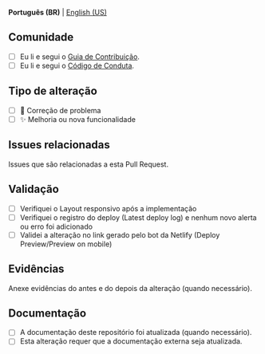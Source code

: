 **Português (BR)** | [English (US)](?quick_pull=1&template=PULL_REQUEST-en-US.md)

## Comunidade

* [ ] Eu li e segui o [Guia de Contribuição](.github/CONTRIBUTING.md).
* [ ] Eu li e segui o [Código de Conduta](.github/CODE_OF_CONDUCT.md).

## Tipo de alteração

* [ ] 🐞 Correção de problema
* [ ] ✨ Melhoria ou nova funcionalidade

## Issues relacionadas
Issues que são relacionadas a esta Pull Request.

<!--
Considere abrir uma issue relacionada à alteração ou conversar com alguém para que seja aberta e assim termos mapeadas as alterações.

Caso esta Pull Request resolva uma ou mais issues existentes, vincule-as com uma palavra-chave para que ao ser mergeada, a issue seja fechada.

Ex.: Resolve #123

Mais informações: https://docs.github.com/pt/issues/tracking-your-work-with-issues/linking-a-pull-request-to-an-issue
-->

## Validação

* [ ] Verifiquei o Layout responsivo após a implementação
* [ ] Verifiquei o registro do deploy (Latest deploy log) e nenhum novo alerta ou erro foi adicionado
* [ ] Validei a alteração no link gerado pelo bot da Netlify (Deploy Preview/Preview on mobile)

## Evidências
Anexe evidências do antes e do depois da alteração (quando necessário).

<!-- Você pode arrastar imagens para cá. -->

## Documentação

* [ ] A documentação deste repositório foi atualizada (quando necessário).
* [ ] Esta alteração requer que a documentação externa seja atualizada.
